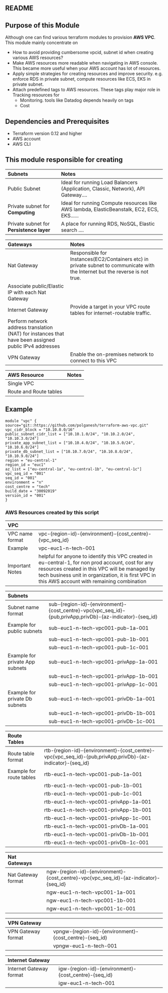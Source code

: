 ## README #

## Purpose of this Module
Although  one can find various terraform modules to provision **AWS VPC**. 
This module mainly concentrate on
+ How to avoid providing cumbersome vpcid, subnet id when creating various AWS resources?
+ Make AWS resources more readable when navigating in AWS console. This became  more useful when your AWS account has lot of resources.
+ Apply simple strategies for creating resources and improve security. e.g. enforce RDS in private subnet, compute resources like ECS, EKS in private subnet.
+ Attach predefined tags to AWS resources. These tags play major role in Tracking resources for
  * Monitoring. tools like Datadog depends heavily on tags
  * Cost 

## Dependencies and Prerequisites
- Terraform version 0.12 and higher
- AWS account
- AWS CLI

## This module responsible for creating
|Subnets                         	| Notes        |
|:--------------------------------------|:------------ |
| Public Subnet                   	| Ideal  for running Load Balancers (Application, Classic, Network), API Gateway....               |
| Private subnet for **Computing**      |Ideal for running Compute resources like AWS lambda, ElasticBeanstalk, EC2, ECS, EKS......      |
| Private subnet for **Persistence layer**	| A place for running RDS, NoSQL, Elastic search  ....             |

|Gateways                         	| Notes        |
|:-----------				|:------------ |
| Nat Gateway                    	|  Responsible for Instances(EC2/Containers etc) in private subnet to communicate with the 							Internet but the reverse is not true.
					   Associate public/Elastic IP with each Nat Gateway |
| Internet Gateway                    	|  Provide a target in your VPC route tables for internet-routable traffic.
					   Perform network address translation (NAT) for instances that have been assigned public IPv4 addresses |
| VPN Gateway                    	|Enable the on-premises network to connect to this VPC|

| AWS Resource                    | Notes  |
|:------------                    |:------------ |
|Single VPC                       |             |
|Route and Route tables           |             |

## Example
```
module "vpc" {
source="git::https://github.com/polganesh/terraform-aws-vpc.git"
vpc_cidr_block = "10.10.0.0/16"
public_subnet_cidr_list = ["10.10.1.0/24", "10.10.2.0/24", "10.10.3.0/24"]
private_app_subnet_list = ["10.10.4.0/24", "10.10.5.0/24", "10.10.6.0/24"]
private_db_subnet_list = ["10.10.7.0/24", "10.10.8.0/24", "10.10.9.0/24"]
region = "eu-central-1"
region_id = "euc1"
az_list = ["eu-central-1a", "eu-central-1b", "eu-central-1c"]
vpc_seq_id = "001"
seq_id = "001"
environment = "n"
cost_centre = "tech"
build_date = "30092019"
version_id = "001"
}
```

### AWS Resources created by this script
| VPC                         |                                                         |
|:---------------------------- |:--------------------------------------------------------|
| VPC name format             | vpc-{region-id}-{environment}-{cost_centre}-{vpc_seq_id}|
|Example                      | vpc-euc1-n-tech-001                                     |
|Important Notes              | helpful for anyone to identify this VPC created in eu-central-1, for non prod account, cost for any resources created in this VPC will be managed by tech business unit in organization, it is first VPC in this AWS account with remaining combination                                                                             |


| Subnets             |                                                         |
|:-------------------- |:--------------------------------------------------------|
|Subnet name format   |sub-{region-id}-{environment}-{cost_centre}-vpc{vpc_seq_id}-{pub,privApp,privDb}-{az-indicator}-{seq_id}|
|Example for public subnets|sub-euc1-n-tech-vpc001-pub-1a-001                   |
|                     |sub-euc1-n-tech-vpc001-pub-1b-001                        |
|                     |sub-euc1-n-tech-vpc001-pub-1c-001                        |
|Example for private App subnets|sub-euc1-n-tech-vpc001-privApp-1a-001          |
|                     |sub-euc1-n-tech-vpc001-privApp-1b-001                    |
|                     |sub-euc1-n-tech-vpc001-privApp-1c-001                    |
|Example for private Db subnets|sub-euc1-n-tech-vpc001-privDb-1a-001          |
|                     |sub-euc1-n-tech-vpc001-privDb-1b-001                    |
|                     |sub-euc1-n-tech-vpc001-privDb-1c-001                    |

| Route Tables        |                                                         |
|:-------------------- |:--------------------------------------------------------|
|Route table format   |rtb-{region-id}-{environment}-{cost_centre}-vpc{vpc_seq_id}-{pub,privApp,privDb}-{az-indicator}-{seq_id}|
|Example for route tables|rtb-euc1-n-tech-vpc001-pub-1a-001                  |
||rtb-euc1-n-tech-vpc001-pub-1b-001                  |
||rtb-euc1-n-tech-vpc001-pub-1c-001                  |
||rtb-euc1-n-tech-vpc001-privApp-1a-001              |
||rtb-euc1-n-tech-vpc001-privApp-1b-001              |
||rtb-euc1-n-tech-vpc001-privApp-1c-001              |
||rtb-euc1-n-tech-vpc001-privDb-1a-001              |
||rtb-euc1-n-tech-vpc001-privDb-1b-001              |
||rtb-euc1-n-tech-vpc001-privDb-1c-001              |


| Nat Gateways        |                                                         |
|:-------------------- |:--------------------------------------------------------|
|Nat Gateway format   |ngw-{region-id}-{environment}-{cost_centre}-vpc{vpc_seq_id}-{az-indicator}-{seq_id}|
||ngw-euc1-n-tech-vpc001-1a-001|
||ngw-euc1-n-tech-vpc001-1b-001|
||ngw-euc1-n-tech-vpc001-1c-001|

| VPN Gateway        |                                                         |
|:-------------------- |:--------------------------------------------------------|
|VPN Gateway format   |vpngw-{region-id}-{environment}-{cost_centre}-{seq_id}|
||vpngw-euc1-n-tech-001|

| Internet Gateway        |                                                         |
|:-------------------- |:--------------------------------------------------------|
|Internet Gateway format   |igw-{region-id}-{environment}-{cost_centre}-{seq_id}|
||igw-euc1-n-tech-001|
	




